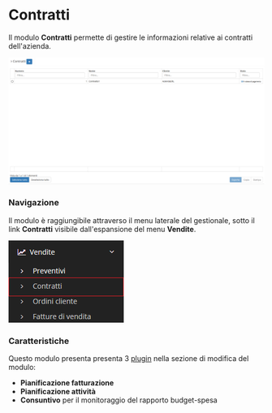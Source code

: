 # Contratti

Il modulo **Contratti** permette di gestire le informazioni relative ai contratti dell'azienda.

![Screenshot interfaccia contratti ](../../../../.gitbook/assets/contratti.PNG)

### Navigazione

Il modulo è raggiungibile attraverso il menu laterale del gestionale, sotto il link **Contratti** visibile dall'espansione del menu **Vendite**.

![Screenshot navigazione contratti ](../../../../.gitbook/assets/navigazionecontratti.PNG)

### Caratteristiche

Questo modulo presenta presenta 3 [plugin]() nella sezione di modifica del modulo:

* **Pianificazione fatturazione**
* **Pianificazione attività**
* **Consuntivo** per il monitoraggio del rapporto budget-spesa

